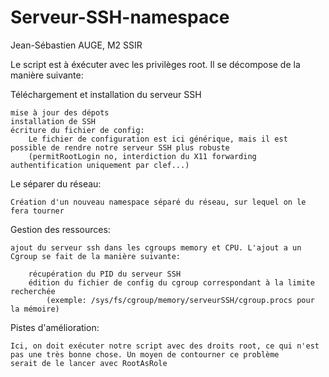 # Serveur-SSH-namespace


Jean-Sébastien AUGE, M2 SSIR

Le script est à éxécuter avec les privilèges root. Il se décompose de la manière suivante:



Téléchargement et installation du serveur SSH

	mise à jour des dépots
	installation de SSH
	écriture du fichier de config:
		Le fichier de configuration est ici générique, mais il est possible de rendre notre serveur SSH plus robuste
		(permitRootLogin no, interdiction du X11 forwarding authentification uniquement par clef...)

Le séparer du réseau:
	
	Création d'un nouveau namespace séparé du réseau, sur lequel on le fera tourner

Gestion des ressources:

	ajout du serveur ssh dans les cgroups memory et CPU. L'ajout a un Cgroup se fait de la manière suivante:

		récupération du PID du serveur SSH
		édition du fichier de config du cgroup correspondant à la limite recherchée
			(exemple: /sys/fs/cgroup/memory/serveurSSH/cgroup.procs pour la mémoire)



Pistes d'amélioration:

	Ici, on doit exécuter notre script avec des droits root, ce qui n'est pas une très bonne chose. Un moyen de contourner ce problème
	serait de le lancer avec RootAsRole